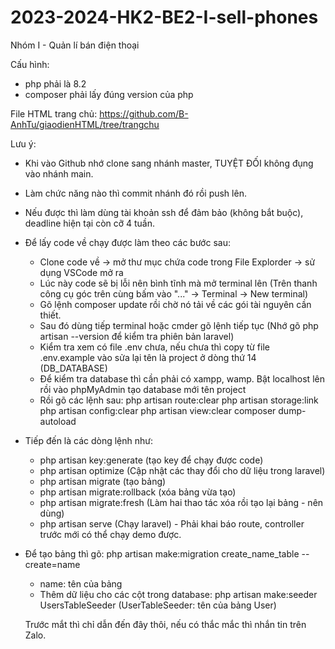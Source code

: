 # 2023-2024-HK2-BE2-I-sell-phones
Nhóm I - Quản lí bán điện thoại

Cấu hình: 
- php phải là 8.2
- composer phải lấy đúng version của php

File HTML trang chủ: https://github.com/B-AnhTu/giaodienHTML/tree/trangchu

Lưu ý: 
- Khi vào Github nhớ clone sang nhánh master, TUYỆT ĐỐI không đụng vào nhánh main.
- Làm chức năng nào thì commit nhánh đó rồi push lên.
- Nếu được thì làm dùng tài khoản ssh để đảm bảo (không bắt buộc), deadline hiện tại còn cỡ 4 tuần.
- Để lấy code về chạy được làm theo các bước sau:
  + Clone code về -> mở thư mục chứa code trong File Explorder -> sử dụng VSCode mở ra
  + Lúc này code sẽ bị lỗi nên bình tĩnh mà mở terminal lên (Trên thanh công cụ góc trên cùng bấm vào "..." -> Terminal -> New terminal)
  + Gõ lệnh composer update rồi chờ nó tải về các gói tài nguyên cần thiết.
  + Sau đó dùng tiếp terminal hoặc cmder gõ lệnh tiếp tục (Nhớ gõ php artisan --version để kiểm tra phiên bản laravel)
  + Kiểm tra xem có file .env chưa, nếu chưa thì copy từ file .env.example vào sửa lại tên là project ở dòng thứ 14 (DB_DATABASE)
  + Để kiểm tra database thì cần phải có xampp, wamp. Bật localhost lên rồi vào phpMyAdmin tạo database mới tên project
  + Rồi gõ các lệnh sau:
php artisan route:clear
php artisan storage:link
php artisan config:clear
php artisan view:clear
composer dump-autoload
- Tiếp đến là các dòng lệnh như:
  +  php artisan key:generate (tạo key để chạy được code)
  +  php artisan optimize (Cập nhật các thay đổi cho dữ liệu trong laravel)
  +  php artisan migrate (tạo bảng)
  +  php artisan migrate:rollback (xóa bảng vừa tạo)
  +  php artisan migrate:fresh (Làm hai thao tác xóa rồi tạo lại bảng - nên dùng)
  +  php artisan serve (Chạy laravel) - Phải khai báo route, controller trước mới có thể chạy demo được.
- Để tạo bảng thì gõ: php artisan make:migration create_name_table --create=name
   + name: tên của bảng
   + Thêm dữ liệu cho các cột trong database:  php artisan make:seeder UsersTableSeeder (UserTableSeeder: tên của bảng User)
 
  Trước mắt thì chỉ dẫn đến đây thôi, nếu có thắc mắc thì nhắn tin trên Zalo.
